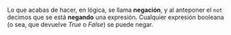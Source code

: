 Lo que acabas de hacer, en lógica, se llama **negación**, y al anteponer el `not` decimos que se está **negando** una expresión. Cualquier expresión booleana (o sea, que devuelve _True_ o _False_) se puede negar.
